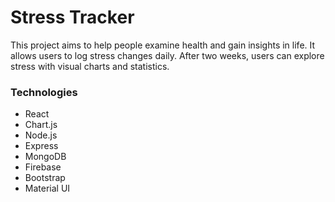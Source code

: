 # Stress Tracker  

This project aims to help people examine health and gain insights in life. It allows users to log stress changes daily. After two weeks, users can explore stress with visual charts and statistics.

### Technologies

- React
- Chart.js
- Node.js
- Express
- MongoDB
- Firebase
- Bootstrap
- Material UI




